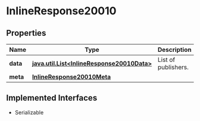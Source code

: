 

# InlineResponse20010


## Properties

Name | Type | Description | Notes
------------ | ------------- | ------------- | -------------
**data** | [**java.util.List&lt;InlineResponse20010Data&gt;**](InlineResponse20010Data.md) | List of publishers. |  [optional]
**meta** | [**InlineResponse20010Meta**](InlineResponse20010Meta.md) |  |  [optional]


## Implemented Interfaces

* Serializable


